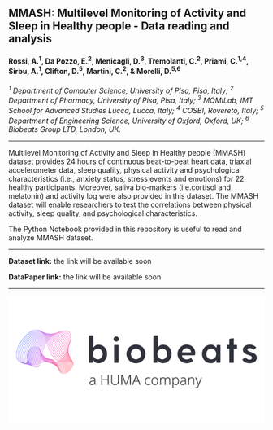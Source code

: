 ## MMASH: Multilevel Monitoring of Activity and Sleep in Healthy people - Data reading and analysis

#### Rossi, A.<sup>1</sup>, Da Pozzo, E.<sup>2</sup>, Menicagli, D.<sup>3</sup>, Tremolanti, C.<sup>2</sup>, Priami, C.<sup>1,4</sup>, Sirbu, A.<sup>1</sup>, Clifton, D.<sup>5</sup>, Martini, C.<sup>2</sup>, & Morelli, D.<sup>5,6</sup>

*<sup>1</sup> Department of Computer Science, University of Pisa, Pisa, Italy;
<sup>2</sup> Department of Pharmacy, University of Pisa, Pisa, Italy;
<sup>3</sup> MOMILab, IMT School for Advanced Studies Lucca, Lucca, Italy;
<sup>4</sup> COSBI, Rovereto, Italy;
<sup>5</sup> Department of Engineering Science, University of Oxford, Oxford, UK;
<sup>6</sup> Biobeats Group LTD, London, UK.*

---

Multilevel Monitoring of Activity and Sleep in Healthy people (MMASH) dataset provides 24 hours of continuous beat-to-beat heart data, triaxial accelerometer data, sleep quality, physical activity and psychological characteristics (i.e., anxiety status, stress events and emotions) for 22 healthy participants. Moreover, saliva bio-markers (i.e.cortisol and melatonin) and activity log were also provided in this dataset. The MMASH dataset will enable researchers to test the correlations between physical activity, sleep quality, and psychological characteristics.

The Python Notebook provided in this repository is useful to read and analyze MMASH dataset.

---

**Dataset link:** the link will be available soon 

**DataPaper link:** the link will be available soon 

---

<p align="center">
  <img align="center" src=img_biobeats.png>
</p>
